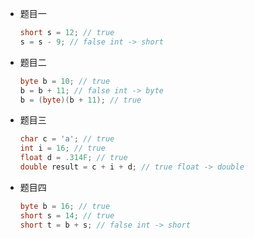 * 题目一

  ```java
  short s = 12; // true
  s = s - 9; // false int -> short
  ```

* 题目二

  ```java
  byte b = 10; // true
  b = b + 11; // false int -> byte
  b = (byte)(b + 11); // true
  ```
  

* 题目三

  ```java
  char c = 'a'; // true
  int i = 16; // true
  float d = .314F; // true
  double result = c + i + d; // true float -> double
  ```

* 题目四

  ```java
  byte b = 16; // true
  short s = 14; // true
  short t = b + s; // false int -> short
  ```

  